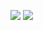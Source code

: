 ![](https://b-ssl.duitang.com/uploads/item/201902/10/20190210210223_bvmso.jpg)
![](https://visitor-badge.glitch.me/badge?page_id=qdzhaoxiaodao.qdzhaoxiaodao)
